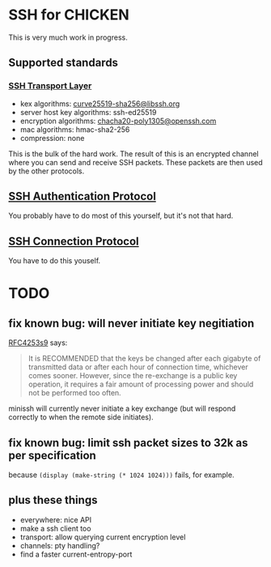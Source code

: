 
# SSH for CHICKEN 

This is very much work in progress.

## Supported standards

### [SSH Transport Layer](https://tools.ietf.org/html/rfc4253)

- kex algorithms:                  curve25519-sha256@libssh.org
- server host key algorithms:      ssh-ed25519
- encryption algorithms:           chacha20-poly1305@openssh.com
- mac algorithms:                  hmac-sha2-256
- compression:                     none

This is the bulk of the hard work. The result of this is an encrypted
channel where you can send and receive SSH packets. These packets are
then used by the other protocols.

## [SSH Authentication Protocol](https://tools.ietf.org/html/rfc4252)

You probably have to do most of this yourself, but it's not that hard.

## [SSH Connection Protocol](https://tools.ietf.org/html/rfc4254)

You have to do this youself.


# TODO

## fix known bug: will never initiate key negitiation

[RFC4253s9](https://tools.ietf.org/html/rfc4253#section-9) says:

> It is RECOMMENDED that the keys be changed after each gigabyte of
> transmitted data or after each hour of connection time, whichever
> comes sooner.  However, since the re-exchange is a public key
> operation, it requires a fair amount of processing power and should
> not be performed too often.

minissh will currently never initiate a key exchange (but will respond
correctly to when the remote side initiates).

## fix known bug: limit ssh packet sizes to 32k as per specification

because `(display (make-string (* 1024 1024)))` fails, for example.

## plus these things

- everywhere: nice API
- make a ssh client too
- transport: allow querying current encryption level
- channels: pty handling?
- find a faster current-entropy-port
